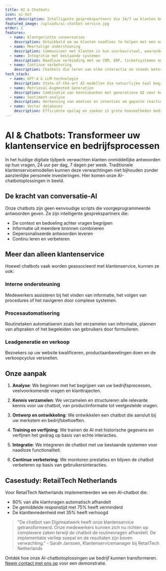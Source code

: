 ```yaml
---
title: AI & Chatbots
icon: ai-bot
short_description: Intelligente gesprekspartners die 24/7 uw klanten begrijpen, helpen en uw team efficiënter maken.
featured_image: /uploads/ai-chatbot-service.jpg
order: 1
features:
  - name: Klantgerichte conversaties
    description: Ontwikkeld om uw klanten naadloos te helpen met een natuurlijke, mensachtige communicatiestijl die uw merk vertegenwoordigt.
  - name: Meertalige ondersteuning
    description: Communiceer met klanten in hun voorkeurstaal, waaronder Nederlands, Engels, Duits en Frans.
  - name: Integratie met bestaande systemen
    description: Naadloze verbinding met uw CRM, ERP, ticketsystemen en kennisbanken voor accurate, contextrijke antwoorden.
  - name: Continue verbetering
    description: Chatbots die leren van elke interactie en steeds beter worden in het begrijpen van uw klanten en bedrijfsprocessen.
tech_stack:
  - name: GPT-4 & LLM-technologie
    description: State-of-the-art AI-modellen die natuurlijke taal begrijpen en genereren met ongekende nauwkeurigheid.
  - name: Retrieval-Augmented Generation
    description: Combinatie van kennisbanken met generatieve AI voor bedrijfsspecifieke, accurate antwoorden.
  - name: Sentiment-analyse
    description: Herkenning van emoties en intenties om gepaste reacties te geven en escalaties tijdig te identificeren.
  - name: Vector databases
    description: Efficiënte opslag en zoeken in grote hoeveelheden bedrijfsgegevens voor contextrijke antwoorden.
---
```


# AI & Chatbots: Transformeer uw klantenservice en bedrijfsprocessen

In het huidige digitale tijdperk verwachten klanten onmiddellijke antwoorden op hun vragen, 24 uur per dag, 7 dagen per week. Traditionele klantenservicemodellen kunnen deze verwachtingen niet bijhouden zonder aanzienlijke personele investeringen. Hier komen onze AI-chatbotoplossingen in beeld.

## De kracht van conversatie-AI

Onze chatbots zijn geen eenvoudige scripts die voorgeprogrammeerde antwoorden geven. Ze zijn intelligente gesprekspartners die:

- De context en bedoeling achter vragen begrijpen
- Informatie uit meerdere bronnen combineren
- Gepersonaliseerde antwoorden leveren
- Continu leren en verbeteren

## Meer dan alleen klantenservice

Hoewel chatbots vaak worden geassocieerd met klantenservice, kunnen ze ook:

### Interne ondersteuning
Medewerkers assisteren bij het vinden van informatie, het volgen van procedures of het navigeren door complexe systemen.

### Procesautomatisering
Routinetaken automatiseren zoals het verzamelen van informatie, plannen van afspraken of het begeleiden van gebruikers door formulieren.

### Leadgeneratie en verkoop
Bezoekers op uw website kwalificeren, productaanbevelingen doen en de verkoopcyclus versnellen.

## Onze aanpak

1. **Analyse**: We beginnen met het begrijpen van uw bedrijfsprocessen, veelvoorkomende vragen en klanttrajecten.

2. **Kennis verzamelen**: We verzamelen en structureren alle relevante kennis voor uw chatbot, van productinformatie tot veelgestelde vragen.

3. **Ontwerp en ontwikkeling**: We ontwikkelen een chatbot die aansluit bij uw merkstem en bedrijfsbehoeften.

4. **Training en verfijning**: We trainen de AI met historische gegevens en verfijnen het gedrag op basis van echte interacties.

5. **Integratie**: We integreren de chatbot met uw bestaande systemen voor naadloze functionaliteit.

6. **Continue verbetering**: We monitoren prestaties en blijven de chatbot verbeteren op basis van gebruikersinteracties.

## Casestudy: RetailTech Netherlands

Voor RetailTech Netherlands implementeerden we een AI-chatbot die:

- 80% van alle klantvragen automatisch afhandelt
- De gemiddelde responstijd met 75% heeft verminderd
- De klanttevredenheid met 35% heeft verhoogd

> "De chatbot van Digimaatwerk heeft onze klantenservice getransformeerd. Onze medewerkers kunnen zich nu richten op complexere zaken terwijl de chatbot de routinevragen afhandelt. De implementatie verliep soepel en de resultaten zijn boven verwachting." - Sarah Janssen, Klantenservicemanager bij RetailTech Netherlands

Ontdek hoe onze AI-chatbotoplossingen uw bedrijf kunnen transformeren. [Neem contact met ons op](/contact) voor een demonstratie.